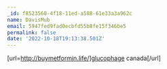 ```yaml
---
_id: f8523560-4f18-11ed-a588-61e33a3a962c
name: DavisMub
email: 5947fed9fad0ecbfd55b8fe15f346be5
permalink: false
date: '2022-10-18T19:13:38.501Z'
---
```

[url=http://buymetformin.life/]glucophage canada[/url]
